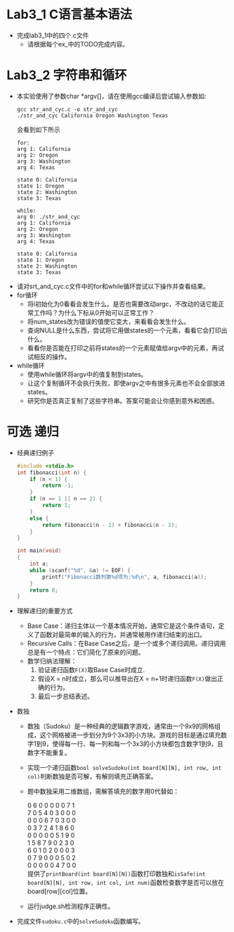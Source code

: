 # Lab3_1 C语言基本语法
- 完成lab3_1中的四个.c文件
  - 请根据每个ex_中的TODO完成内容。

# Lab3_2 字符串和循环
- 本实验使用了参数char *argv[]，请在使用gcc编译后尝试输入参数如:
  ```
  gcc str_and_cyc.c -o str_and_cyc
  ./str_and_cyc California Oregon Washington Texas 
  ```
  会看到如下所示
  ```
  for:
  arg 1: California
  arg 2: Oregon
  arg 3: Washington
  arg 4: Texas

  state 0: California
  state 1: Oregon
  state 2: Washington
  state 3: Texas
  
  while:
  arg 0: ./str_and_cyc
  arg 1: California
  arg 2: Oregon
  arg 3: Washington
  arg 4: Texas

  state 0: California
  state 1: Oregon
  state 2: Washington
  state 3: Texas
  ```
- 请对srt_and_cyc.c文件中的for和while循环尝试以下操作并查看结果。
- for循环
  - 将i初始化为0看看会发生什么。是否也需要改动argc，不改动的话它能正常工作吗？为什么下标从0开始可以正常工作？
  - 将num_states改为错误的值使它变大，来看看会发生什么。
  - 查询NULL是什么东西，尝试将它用做states的一个元素，看看它会打印出什么。
  - 看看你是否能在打印之前将states的一个元素赋值给argv中的元素，再试试相反的操作。
- while循环
  - 使用while循环将argv中的值复制到states。
  - 让这个复制循环不会执行失败，即使argv之中有很多元素也不会全部放进states。
  - 研究你是否真正复制了这些字符串。答案可能会让你感到意外和困惑。


# 可选 递归

- 经典递归例子

  ```C
  #include <stdio.h>
  int fibonacci(int n) {
      if (n < 1) {
          return -1;
      }
      if (n == 1 || n == 2) {
          return 1;
      }
      else {
          return fibonacci(n - 1) + fibonacci(n - 2);
      }
  }
  
  int main(void)
  {
      int a;
      while (scanf("%d", &a) != EOF) {
          printf("Fibonacci数列第%d项为:%d\n", a, fibonacci(a));
      }
      return 0;
  }
  ```

- 理解递归的重要方式
  - Base Case：递归主体以一个基本情况开始，通常它是这个条件语句，定义了函数对最简单的输入的行为，并通常被用作递归结束的出口。
  - Recursive Calls：在Base Case之后，是一个或多个递归调用。递归调用总是有一个特点：它们简化了原来的问题。
  - 数学归纳法理解：
    1. 验证递归函数`F(X)`取Base Case时成立.
    2. 假设X = n时成立，那么可以推导出在X = n+1时递归函数`F(X)`做出正确的行为。
    3. 最后一步总结表述。

- 数独

  - 数独（Sudoku）是一种经典的逻辑数字游戏，通常由一个9x9的网格组成，这个网格被进一步划分为9个3x3的小方块。游戏的目标是通过填充数字1到9，使得每一行、每一列和每一个3x3的小方块都包含数字1到9，且数字不能重复。

  - 实现一个递归函数`bool solveSudoku(int board[N][N], int row, int col)`判断数独是否可解，有解则填充正确答案。
  
  - 题中数独采用二维数组，需解答填充的数字用0代替如：

    0 6 0 0 0 0 0 7 1  
    7 0 5 4 0 3 0 0 0  
    0 0 0 6 7 0 3 0 0  
    0 3 7 2 4 1 8 6 0  
    0 0 0 0 0 5 1 9 0  
    1 5 8 7 9 0 2 3 0  
    6 0 1 0 2 0 0 0 3  
    0 7 9 0 0 0 5 0 2  
    0 0 0 0 0 4 7 0 0      
    提供了`printBoard(int board[N][N])`函数打印数独和`isSafe(int board[N][N], int row, int col, int num)`函数检查数字是否可以放在board[row][col]位置。
   - 运行judge.sh检测程序正确性。
- 完成文件`sudoku.c`中的`solveSudoku`函数编写。